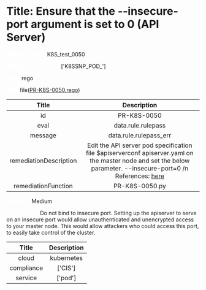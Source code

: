 



# Title:  Ensure that the --insecure-port argument is set to 0 (API Server) 


***<font color="white">Master Test Id:</font>*** K8S_test_0050

***<font color="white">Master Snapshot Id:</font>*** ['K8SSNP_POD_']

***<font color="white">type:</font>*** rego

***<font color="white">rule:</font>*** file([PR-K8S-0050.rego])  
  
  
  
  

|Title|Description|
| :---: | :---: |
|id|PR-K8S-0050|
|eval|data.rule.rulepass|
|message|data.rule.rulepass_err|
|remediationDescription|Edit the API server pod specification file $apiserverconf apiserver.yaml on the master node and set the below parameter. --insecure-port=0 /n References: <a href='https://kubernetes.io/docs/admin/kube-apiserver/' target='_blank'>here</a>|
|remediationFunction|PR-K8S-0050.py|


***<font color="white">Severity:</font>*** Medium

***<font color="white">Description:</font>***  Do not bind to insecure port. Setting up the apiserver to serve on an insecure port would allow unauthenticated and unencrypted access to your master node. This would allow attackers who could access this port, to easily take control of the cluster.   
  
  

|Title|Description|
| :---: | :---: |
|cloud|kubernetes|
|compliance|['CIS']|
|service|['pod']|



[PR-K8S-0050.rego]: https://github.com/prancer-io/prancer-compliance-test/tree/master/kubernetes/cloud/PR-K8S-0050.rego

